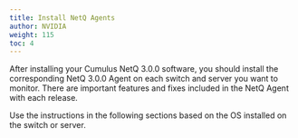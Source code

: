 ```yaml
---
title: Install NetQ Agents
author: NVIDIA
weight: 115
toc: 4
---
```

After installing your Cumulus NetQ 3.0.0 software, you should install the corresponding NetQ 3.0.0 Agent on each switch and server you want to monitor. There are important features and fixes included in the NetQ Agent with each release.

Use the instructions in the following sections based on the OS installed on the switch or server.
